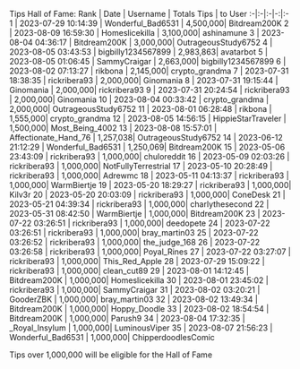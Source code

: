 Tips Hall of Fame:
Rank | Date | Username | Totals Tips | to User
:-|:-|:-|-:|:-
1 | 2023-07-29 10:14:39 | Wonderful_Bad6531 | 4,500,000| Bitdream200K
2 | 2023-08-09 16:59:30 | Homeslicekilla | 3,100,000| ashinamune
3 | 2023-08-04 04:36:17 | Bitdream200K | 3,000,000| OutrageousStudy6752
4 | 2023-08-05 03:43:53 | bigbilly1234567899 | 2,983,863| avatarbot
5 | 2023-08-05 01:06:45 | SammyCraigar | 2,663,000| bigbilly1234567899
6 | 2023-08-02 07:13:27 | rikbona | 2,145,000| crypto_grandma
7 | 2023-07-31 18:38:35 | rickribera93 | 2,000,000| Ginomania
8 | 2023-07-31 19:15:44 | Ginomania | 2,000,000| rickribera93
9 | 2023-07-31 20:24:54 | rickribera93 | 2,000,000| Ginomania
10 | 2023-08-04 00:33:42 | crypto_grandma | 2,000,000| OutrageousStudy6752
11 | 2023-08-01 06:28:48 | rikbona | 1,555,000| crypto_grandma
12 | 2023-08-05 14:56:15 | HippieStarTraveler | 1,500,000| Most_Being_4002
13 | 2023-08-08 15:57:01 | Affectionate_Hand_76 | 1,257,038| OutrageousStudy6752
14 | 2023-06-12 21:12:29 | Wonderful_Bad6531 | 1,250,069| Bitdream200K
15 | 2023-05-06 23:43:09 | rickribera93 | 1,000,000| chuloreddit
16 | 2023-05-09 02:03:26 | rickribera93 | 1,000,000| NotFullyTerrestrial
17 | 2023-05-10 20:28:49 | rickribera93 | 1,000,000| Adrewmc
18 | 2023-05-11 04:13:37 | rickribera93 | 1,000,000| WarmBiertje
19 | 2023-05-20 18:29:27 | rickribera93 | 1,000,000| Kilv3r
20 | 2023-05-20 20:03:09 | rickribera93 | 1,000,000| ConeDesk
21 | 2023-05-21 04:39:34 | rickribera93 | 1,000,000| charlythesecond
22 | 2023-05-31 08:42:50 | WarmBiertje | 1,000,000| Bitdream200K
23 | 2023-07-22 03:26:51 | rickribera93 | 1,000,000| deedopete
24 | 2023-07-22 03:26:51 | rickribera93 | 1,000,000| bray_martin03
25 | 2023-07-22 03:26:52 | rickribera93 | 1,000,000| the_judge_168
26 | 2023-07-22 03:26:58 | rickribera93 | 1,000,000| Poyal_Rines
27 | 2023-07-22 03:27:07 | rickribera93 | 1,000,000| This_Red_Apple
28 | 2023-07-29 15:09:22 | rickribera93 | 1,000,000| clean_cut89
29 | 2023-08-01 14:12:45 | Bitdream200K | 1,000,000| Homeslicekilla
30 | 2023-08-01 23:45:02 | rickribera93 | 1,000,000| SammyCraigar
31 | 2023-08-02 03:20:21 | GooderZBK | 1,000,000| bray_martin03
32 | 2023-08-02 13:49:34 | Bitdream200K | 1,000,000| Hoppy_Doodle
33 | 2023-08-02 18:54:54 | Bitdream200K | 1,000,000| Parush9
34 | 2023-08-04 17:32:35 | _Royal_Insylum | 1,000,000| LuminousViper
35 | 2023-08-07 21:56:23 | Wonderful_Bad6531 | 1,000,000| ChipperdoodlesComic

Tips over 1,000,000 will be eligible for the Hall of Fame
